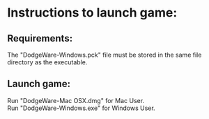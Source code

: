 # Instructions to launch game:

## Requirements:
The "DodgeWare-Windows.pck" file must be stored in the same file directory as the executable. 

## Launch game: 
Run "DodgeWare-Mac OSX.dmg" for Mac User.  
Run "DodgeWare-Windows.exe" for Windows User.  


